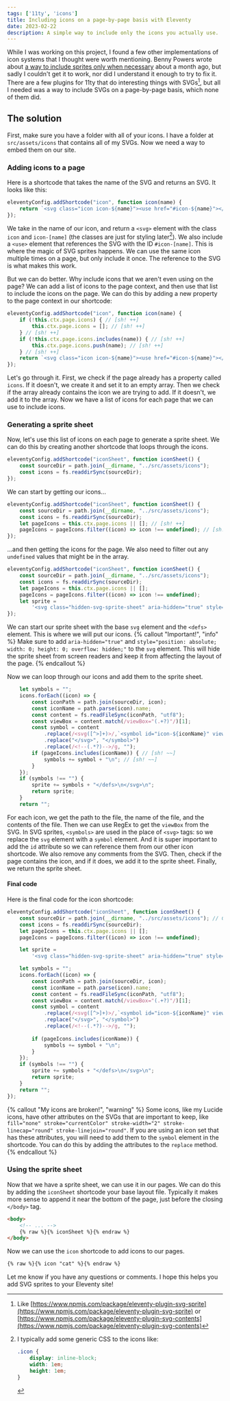 ```yaml
---
tags: ['11ty', 'icons']
title: Including icons on a page-by-page basis with Eleventy
date: 2023-02-22
description: A simple way to include only the icons you actually use.
---
```



While I was working on this project, I found a few other implementations of icon systems that I thought were worth mentioning. Benny Powers wrote about [a way to include sprites only when necessary](https://bennypowers.dev/posts/11ty-svg-sprites/) about a month ago, but sadly I couldn't get it to work, nor did I understand it enough to try to fix it. There are a few plugins for 11ty that do interesting things with SVGs[^1], but all I needed was a way to include SVGs on a page-by-page basis, which none of them did.

## The solution

First, make sure you have a folder with all of your icons. I have a folder at `src/assets/icons` that contains all of my SVGs. Now we need a way to embed them on our site. 

### Adding icons to a page

Here is a shortcode that takes the name of the SVG and returns an SVG. It looks like this:

```js
eleventyConfig.addShortcode("icon", function icon(name) {
    return `<svg class="icon icon-${name}"><use href="#icon-${name}"></use></svg>`;
});
```
We take in the name of our icon, and return a `<svg>` element with the class `icon` and `icon-[name]` (the classes are just for styling later[^2]). We also include a `<use>` element that references the SVG with the ID `#icon-[name]`. This is where the magic of SVG sprites happens. We can use the same icon multiple times on a page, but only include it once. The reference to the SVG is what makes this work.

But we can do better. Why include icons that we aren't even using on the page? We can add a list of icons to the page context, and then use that list to include the icons on the page. We can do this by adding a new property to the page context in our shortcode:

```js
eleventyConfig.addShortcode("icon", function icon(name) {
    if (!this.ctx.page.icons) { // [sh! ++]
        this.ctx.page.icons = []; // [sh! ++]
    } // [sh! ++]
    if (!this.ctx.page.icons.includes(name)) { // [sh! ++]
        this.ctx.page.icons.push(name); // [sh! ++]
    } // [sh! ++]
    return `<svg class="icon icon-${name}"><use href="#icon-${name}"></use></svg>`;
});
```

Let's go through it. First, we check if the page already has a property called `icons`. If it doesn't, we create it and set it to an empty array. Then we check if the array already contains the icon we are trying to add. If it doesn't, we add it to the array. Now we have a list of icons for each page that we can use to include icons.

### Generating a sprite sheet

Now, let's use this list of icons on each page to generate a sprite sheet. We can do this by creating another shortcode that loops through the icons.

```js
eleventyConfig.addShortcode("iconSheet", function iconSheet() {
    const sourceDir = path.join(__dirname, "../src/assets/icons");
    const icons = fs.readdirSync(sourceDir);
});
```
We can start by getting our icons...

```js
eleventyConfig.addShortcode("iconSheet", function iconSheet() {
    const sourceDir = path.join(__dirname, "../src/assets/icons");
    const icons = fs.readdirSync(sourceDir);
    let pageIcons = this.ctx.page.icons || []; // [sh! ++]
    pageIcons = pageIcons.filter((icon) => icon !== undefined); // [sh! ++]
});
```
...and then getting the icons for the page. We also need to filter out any `undefined` values that might be in the array.

```js
eleventyConfig.addShortcode("iconSheet", function iconSheet() {
    const sourceDir = path.join(__dirname, "../src/assets/icons");
    const icons = fs.readdirSync(sourceDir);
    let pageIcons = this.ctx.page.icons || [];
    pageIcons = pageIcons.filter((icon) => icon !== undefined);
    let sprite =
        '<svg class="hidden-svg-sprite-sheet" aria-hidden="true" style="position: absolute; width: 0; height: 0; overflow: hidden;" version="1.1" xmlns="http://www.w3.org/2000/svg" xmlns:xlink="http://www.w3.org/1999/xlink">\n<defs>\n'; // [sh! ++]
});
```
We can start our sprite sheet with the base `svg` element and the `<defs>` element. This is where we will put our icons.
{% callout "Important!", "info" %}
Make sure to add `aria-hidden="true"` and `style="position: absolute; width: 0; height: 0; overflow: hidden;"` to the `svg` element. This will hide the sprite sheet from screen readers and keep it from affecting the layout of the page.
{% endcallout %}

Now we can loop through our icons and add them to the sprite sheet.

```js
    let symbols = "";
    icons.forEach((icon) => {
        const iconPath = path.join(sourceDir, icon);
        const iconName = path.parse(icon).name;
        const content = fs.readFileSync(iconPath, "utf8");
        const viewBox = content.match(/viewBox="(.+?)"/)[1];
        const symbol = content
            .replace(/<svg([^>]+)>/,`<symbol id="icon-${iconName}" viewBox="${viewBox}">`)
            .replace("</svg>", "</symbol>")
            .replace(/<!--(.*?)-->/g, "");
        if (pageIcons.includes(iconName)) { // [sh! ~~]
            symbols += symbol + "\n"; // [sh! ~~]
        }
    });
    if (symbols !== "") {
        sprite += symbols + "</defs>\n</svg>\n";
        return sprite;
    }
    return "";
```

For each icon, we get the path to the file, the name of the file, and the contents of the file. Then we can use RegEx to get the `viewBox` from the SVG. In SVG sprites, `<symbols>` are used in the place of `<svg>` tags: so we replace the `svg` element with a `symbol` element. And it is super important to add the `id` attribute so we can reference them from our other icon shortcode. We also remove any comments from the SVG. Then, check if the page contains the icon, and if it does, we add it to the sprite sheet. Finally, we return the sprite sheet.

#### Final code

Here is the final code for the icon shortcode:

```js
eleventyConfig.addShortcode("iconSheet", function iconSheet() {
    const sourceDir = path.join(__dirname, "../src/assets/icons"); // Change this to your icons directory
    const icons = fs.readdirSync(sourceDir);
    let pageIcons = this.ctx.page.icons || [];
    pageIcons = pageIcons.filter((icon) => icon !== undefined);

    let sprite =
        '<svg class="hidden-svg-sprite-sheet" aria-hidden="true" style="position: absolute; width: 0; height: 0; overflow: hidden;" version="1.1" xmlns="http://www.w3.org/2000/svg" xmlns:xlink="http://www.w3.org/1999/xlink">\n<defs>\n';

    let symbols = "";
    icons.forEach((icon) => {
        const iconPath = path.join(sourceDir, icon);
        const iconName = path.parse(icon).name;
        const content = fs.readFileSync(iconPath, "utf8");
        const viewBox = content.match(/viewBox="(.+?)"/)[1];
        const symbol = content
            .replace(/<svg([^>]+)>/,`<symbol id="icon-${iconName}" viewBox="${viewBox}">`)
            .replace("</svg>", "</symbol>")
            .replace(/<!--(.*?)-->/g, "");
            
        if (pageIcons.includes(iconName)) {
            symbols += symbol + "\n";
        }
    });
    if (symbols !== "") {
        sprite += symbols + "</defs>\n</svg>\n";
        return sprite;
    }
    return "";
});
```

{% callout "My icons are broken!", "warning" %}
Some icons, like my Lucide icons, have other attributes on the SVGs that are important to keep, like `fill="none" stroke="currentColor" stroke-width="2" stroke-linecap="round" stroke-linejoin="round"`. If you are using an icon set that has these attributes, you will need to add them to the `symbol` element in the shortcode. You can do this by adding the attributes to the `replace` method.
{% endcallout %}


### Using the sprite sheet

Now that we have a sprite sheet, we can use it in our pages. We can do this by adding the `iconSheet` shortcode your base layout file. Typically it makes more sense to append it near the bottom of the page, just before the closing `</body>` tag.

```html
<body>
    <!-- ... -->
    {% raw %}{% iconSheet %}{% endraw %}
</body>
```

Now we can use the `icon` shortcode to add icons to our pages.

```html
{% raw %}{% icon "cat" %}{% endraw %}
```

Let me know if you have any questions or comments. I hope this helps you add SVG sprites to your Eleventy site!

[^1]: Like [https://www.npmjs.com/package/eleventy-plugin-svg-sprite](https://www.npmjs.com/package/eleventy-plugin-svg-sprite) or [https://www.npmjs.com/package/eleventy-plugin-svg-contents](https://www.npmjs.com/package/eleventy-plugin-svg-contents)
[^2]: I typically add some generic CSS to the icons like:
    ```css
    .icon {
        display: inline-block;
        width: 1em;
        height: 1em;
    }
    ```
